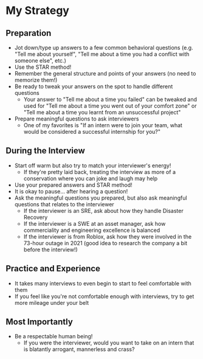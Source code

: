 # My Strategy
## Preparation
- Jot down/type up answers to a few common behavioral questions (e.g. "Tell me about yourself", "Tell me about a time you had a conflict with someone else", etc.)
- Use the STAR method! 
- Remember the general structure and points of your answers (no need to memorize them!)
- Be ready to tweak your answers on the spot to handle different questions
    - Your answer to "Tell me about a time you failed" can be tweaked and used for "Tell me about a time you went out of your comfort zone" or "Tell me about a time you learnt from an unsuccessful project"
- Prepare meaningful questions to ask interviewers
    - One of my favorites is "If an intern were to join your team, what would be considered a successful internship for you?"
## During the Interview
- Start off warm but also try to match your interviewer's energy! 
    - If they're pretty laid back, treating the interview as more of a conservation where you can joke and laugh may help
- Use your prepared answers and STAR method!
- It is okay to pause... after hearing a question!
- Ask the meaningful questions you prepared, but also ask meaningful questions that relates to the interviewer
    - If the interviewer is an SRE, ask about how they handle Disaster Recovery
    - If the interviewer is a SWE at an asset manager, ask how commerciality and engineering excellence is balanced
    - If the interviewer is from Roblox, ask how they were involved in the 73-hour outage in 2021 (good idea to research the company a bit before the interview!)
## Practice and Experience
- It takes many interviews to even begin to start to feel comfortable with them
- If you feel like you're not comfortable enough with interviews, try to get more mileage under your belt
## Most Importantly
- Be a respectable human being!
    - If you were the interviewer, would you want to take on an intern that is blatantly arrogant, mannerless and crass?